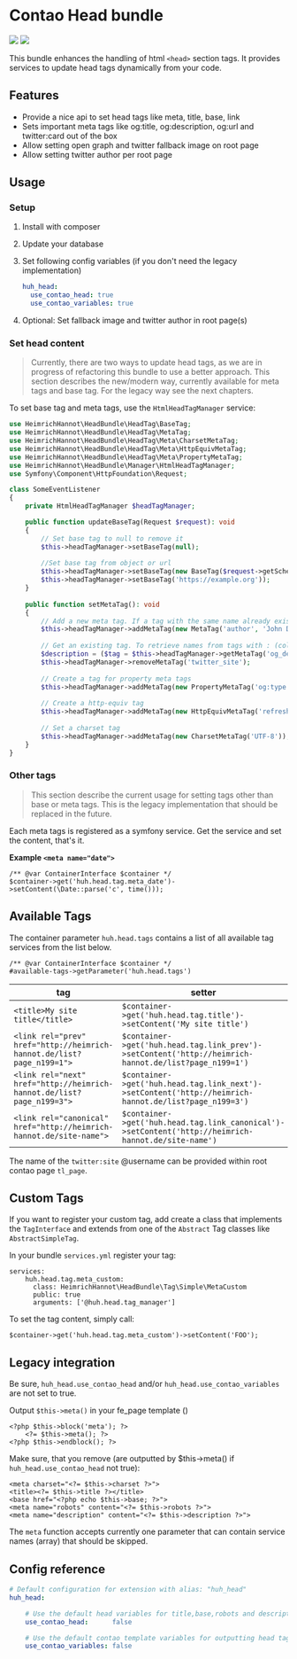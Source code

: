 # Contao Head bundle

[![](https://img.shields.io/packagist/v/heimrichhannot/contao-head-bundle.svg)](https://packagist.org/packages/heimrichhannot/contao-head-bundle)
[![](https://img.shields.io/packagist/dt/heimrichhannot/contao-head-bundle.svg)](https://packagist.org/packages/heimrichhannot/contao-head-bundle)

This bundle enhances the handling of html `<head>` section tags. It provides services to update head tags dynamically from your code.

## Features
- Provide a nice api to set head tags like meta, title, base, link
- Sets important meta tags like og:title, og:description, og:url and twitter:card out of the box
- Allow setting open graph and twitter fallback image on root page
- Allow setting twitter author per root page

## Usage

### Setup

1. Install with composer
2. Update your database
3. Set following config variables (if you don't need the legacy implementation)

    ```yaml
    huh_head:
      use_contao_head: true
      use_contao_variables: true
    ```
4. Optional: Set fallback image and twitter author in root page(s)

### Set head content

> Currently, there are two ways to update head tags, as we are in progress of refactoring this bundle to use a better approach. 
> This section describes the new/modern way, currently available for meta tags and base tag. For the legacy way see the next chapters.

To set base tag and meta tags, use the `HtmlHeadTagManager` service:

```php
use HeimrichHannot\HeadBundle\HeadTag\BaseTag;
use HeimrichHannot\HeadBundle\HeadTag\MetaTag;
use HeimrichHannot\HeadBundle\HeadTag\Meta\CharsetMetaTag;
use HeimrichHannot\HeadBundle\HeadTag\Meta\HttpEquivMetaTag;
use HeimrichHannot\HeadBundle\HeadTag\Meta\PropertyMetaTag;
use HeimrichHannot\HeadBundle\Manager\HtmlHeadTagManager;
use Symfony\Component\HttpFoundation\Request;

class SomeEventListener
{
    private HtmlHeadTagManager $headTagManager;

    public function updateBaseTag(Request $request): void
    {
        // Set base tag to null to remove it
        $this->headTagManager->setBaseTag(null);
        
        //Set base tag from object or url
        $this->headTagManager->setBaseTag(new BaseTag($request->getSchemeAndHttpHost()));
        $this->headTagManager->setBaseTag('https://example.org'));
    }
    
    public function setMetaTag(): void
    {
        // Add a new meta tag. If a tag with the same name already exists, it will be overridden
        $this->headTagManager->addMetaTag(new MetaTag('author', 'John Doe'));
        
        // Get an existing tag. To retrieve names from tags with : (colon), replace the colon with _ (underscore).
        $description = ($tag = $this->headTagManager->getMetaTag('og_description')) ? $tag->getContent() : '';
        $this->headTagManager->removeMetaTag('twitter_site');
        
        // Create a tag for property meta tags
        $this->headTagManager->addMetaTag(new PropertyMetaTag('og:type', 'article'));
        
        // Create a http-equiv tag
        $this->headTagManager->addMetaTag(new HttpEquivMetaTag('refresh', '30'));
        
        // Set a charset tag
        $this->headTagManager->addMetaTag(new CharsetMetaTag('UTF-8'));
    }
}
```


### Other tags

> This section describe the current usage for setting tags other than base or meta tags. 
> This is the legacy implementation that should be replaced in the future.

Each meta tags is registered as a symfony service. Get the service and set the content, that's it.

**Example `<meta name="date">`**

```
/** @var ContainerInterface $container */
$container->get('huh.head.tag.meta_date')->setContent(\Date::parse('c', time()));
```

## Available Tags

The container parameter `huh.head.tags` contains a list of all available tag services from the list below. 

```
/** @var ContainerInterface $container */
#available-tags->getParameter('huh.head.tags')
```

| tag                                                                   | setter                                                                                                |
|-----------------------------------------------------------------------|-------------------------------------------------------------------------------------------------------|
| `<title>My site title</title>`                                        | `$container->get('huh.head.tag.title')->setContent('My site title')`                                  |
| `<link rel="prev" href="http://heimrich-hannot.de/list?page_n199=1">` | `$container->get('huh.head.tag.link_prev')->setContent('http://heimrich-hannot.de/list?page_n199=1')` |
| `<link rel="next" href="http://heimrich-hannot.de/list?page_n199=3">` | `$container->get('huh.head.tag.link_next')->setContent('http://heimrich-hannot.de/list?page_n199=3')` |
| `<link rel="canonical" href="http://heimrich-hannot.de/site-name">`   | `$container->get('huh.head.tag.link_canonical')->setContent('http://heimrich-hannot.de/site-name')`   |


The name of the `twitter:site` @username can be provided within root contao page `tl_page`.

## Custom Tags

If you want to register your custom tag, add create a class that implements the `TagInterface` and extends from one of the `Abstract` Tag classes like `AbstractSimpleTag`.

In your bundle `services.yml` register your tag:

```
services:
    huh.head.tag.meta_custom:
      class: HeimrichHannot\HeadBundle\Tag\Simple\MetaCustom
      public: true
      arguments: ['@huh.head.tag_manager']
```

To set the tag content, simply call:

```
$container->get('huh.head.tag.meta_custom')->setContent('FOO');
```
## Legacy integration

Be sure, `huh_head.use_contao_head` and/or `huh_head.use_contao_variables` are not set to true.

Output `$this->meta()` in your fe_page template ()

```
<?php $this->block('meta'); ?>
    <?= $this->meta(); ?>
<?php $this->endblock(); ?>
```

Make sure, that you remove (are outputted by $this->meta() if `huh_head.use_contao_head` not true):

```
<meta charset="<?= $this->charset ?>">
<title><?= $this->title ?></title>
<base href="<?php echo $this->base; ?>">
<meta name="robots" content="<?= $this->robots ?>">
<meta name="description" content="<?= $this->description ?>">
```

The `meta` function accepts currently one parameter that can contain service names (array) that should be skipped.

## Config reference

```yaml
# Default configuration for extension with alias: "huh_head"
huh_head:

    # Use the default head variables for title,base,robots and description instead of removing them from the page template.
    use_contao_head:      false

    # Use the default contao template variables for outputting head tags instead of the meta function.
    use_contao_variables: false
```